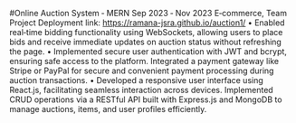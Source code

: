 #Online Auction System ‑ MERN                                                                                Sep 2023 ‑ Nov 2023
E‑commerce, Team Project
Deployment link:  https://ramana-jsra.github.io/auction1/
• Enabled real‑time bidding functionality using WebSockets, allowing users to place bids and receive immediate updates on auction
status without refreshing the page.
• Implemented secure user authentication with JWT and bcrypt, ensuring safe access to the platform. Integrated a payment gateway
like Stripe or PayPal for secure and convenient payment processing during auction transactions.
• Developed a responsive user interface using React.js, facilitating seamless interaction across devices. Implemented CRUD operations
via a RESTful API built with Express.js and MongoDB to manage auctions, items, and user profiles efficiently.
